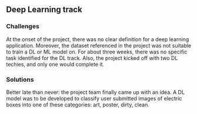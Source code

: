 ## Deep Learning track

### Challenges
At the onset of the project, there was no clear definition for a deep learning application. Moreover, the dataset referenced in the project was not suitable to train a DL or ML model on. For about three weeks, there was no specific task identified for the DL track. Also, the project kicked off with two DL techies, and only one would complete it.

### Solutions
Better late than never: the project team finally came up with an idea. A DL model was to be developed to classify user submitted images of electric boxes into one of these categories: art, poster, dirty, clean. 